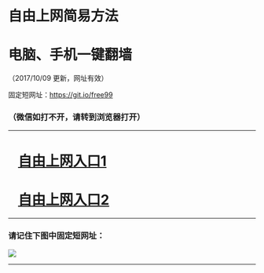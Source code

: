 ﻿# 自由上网简易方法

# 电脑、手机一键翻墙

（2017/10/09 更新，网址有效）

固定短网址：https://git.io/free99

### （微信如打不开，请转到浏览器打开）


***





# &nbsp;&nbsp; <a href="http://ft32443024.fwq-tz-1001.info/fwqtz01.html?t=10090018316 " target="_blank">自由上网入口1</a>
# &nbsp;&nbsp; <a href="http://ft2216621079.fwq-tz-1002.info/fwqtz02.html?t=100900131439 " target="_blank">自由上网入口2</a>
***

### 请记住下图中固定短网址：

<img src="https://s3-us-west-2.amazonaws.com/fwq-1001/yjfq-20170905okok.png" /> 


***

